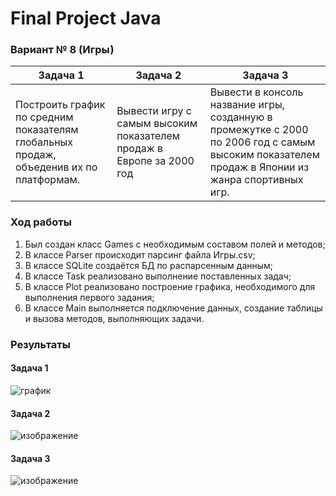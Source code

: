 # Final Project Java
### Вариант № 8 (Игры)
| Задача 1 | Задача 2 | Задача 3 |
| -------- | -------- | -------- |
| Построить график по средним показателям глобальных продаж, объеденив их по платформам. | Вывести игру с самым высоким показателем продаж в Европе за 2000 год | Вывести в консоль название игры, созданную в промежутке с 2000 по 2006 год с самым высоким показателем продаж в Японии из жанра спортивных игр. |  

### Ход работы
1. Был создан класс Games с необходимым составом полей и методов; 
2. В классе Parser происходит парсинг файла Игры.csv; 
3. В классе SQLite создаётся БД по распарсенным данным; 
4. В классе Task реализовано выполнение поставленных задач; 
5. В классе Plot реализовано построение графика, необходимого для выполнения первого задания; 
6. В классе Main выполняется подключение данных, создание таблицы и вызова методов, выполняющих задачи. 
   
### Результаты 
#### Задача 1 
![график](https://github.com/Vitky2/uLearnProject/assets/128899211/4123bd44-9155-4893-843d-06de75add177)

#### Задача 2 
![изображение](https://github.com/Vitky2/uLearnProject/assets/128899211/59226986-01fa-4ef3-8165-63587d937a22)

#### Задача 3 
![изображение](https://github.com/Vitky2/uLearnProject/assets/128899211/72a05fce-b0db-4721-bcdf-d5d2a596477f)
